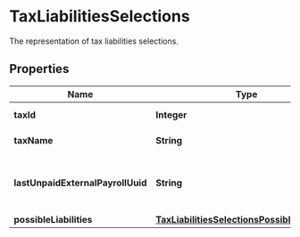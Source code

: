 

# TaxLiabilitiesSelections

The representation of tax liabilities selections.

## Properties

| Name | Type | Description | Notes |
|------------ | ------------- | ------------- | -------------|
|**taxId** | **Integer** | The ID of the tax. |  [optional] [readonly] |
|**taxName** | **String** | The name of the tax. |  [optional] [readonly] |
|**lastUnpaidExternalPayrollUuid** | **String** | The UUID of last unpaid external payroll. |  [optional] [readonly] |
|**possibleLiabilities** | [**TaxLiabilitiesSelectionsPossibleLiabilities**](TaxLiabilitiesSelectionsPossibleLiabilities.md) |  |  [optional] |



